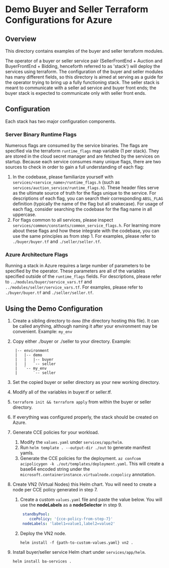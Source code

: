 # Demo Buyer and Seller Terraform Configurations for Azure

## Overview

This directory contains examples of the buyer and seller terraform modules.

The operator of a buyer or seller service pair (SellerFrontEnd + Auction and BuyerFrontEnd +
Bidding, henceforth referred to as 'stack') will deploy the services using terraform. The
configuration of the buyer and seller modules has many different fields, so this directory is aimed
at serving as a guide for the operator trying to bring up a fully functioning stack. The seller
stack is meant to communicate with a seller ad service and buyer front ends; the buyer stack is
expected to communicate only with seller front ends.

## Configuration

Each stack has two major configuration components.

### Server Binary Runtime Flags

Numerous flags are consumed by the service binaries. The flags are specified via the terraform
`runtime_flags` map variable (1 per stack). They are stored in the cloud secret manager and are
fetched by the services on startup. Because each service consumes many unique flags, there are two
sources to check in order to gain a full understanding of each flag:

1. In the codebase, please familiarize yourself with `services/<service_name>/runtime_flags.h` (such
   as `services/auction_service/runtime_flags.h`). These header files serve as the ultimate source
   of truth for the flags unique to the service. For descriptions of each flag, you can search their
   corresponding `ABSL_FLAG` definition (typically the name of the flag but all snakecase). For
   usage of each flag, consider searching the codebase for the flag name in all uppercase.
1. For flags common to all services, please inspect
   `services/common/constants/common_service_flags.h`. For learning more about these flags and how
   these integrate with the codebase, you can use the same principles as from step 1. For examples,
   please refer to `./buyer/buyer.tf` and `./seller/seller.tf`.

### Azure Architecture Flags

Running a stack in Azure requires a large number of parameters to be specified by the operator.
These parameters are all of the variables specified outside of the `runtime_flags` fields. For
descriptions, please refer to `../modules/buyer/service_vars.tf` and
`../modules/seller/service_vars.tf`. For examples, please refer to `./buyer/buyer.tf` and
`./seller/seller.tf`.

## Using the Demo Configuration

1.  Create a sibling directory to `demo` (the directory hosting this file). It can be called
    anything, although naming it after your environment may be convenient. Example: `my_env`
1.  Copy either ./buyer or ./seller to your directory. Example:

         |-- environment
         |   |-- demo
         |   |   |-- buyer
         |   |   `-- seller
         |   `-- my_env
         |       `-- seller

1.  Set the copied buyer or seller directory as your new working directory.
1.  Modify all of the variables in buyer.tf or seller.tf.
1.  `terraform init && terraform apply` from within the buyer or seller directory.
1.  If everything was configured properly, the stack should be created on Azure.
1. Generate CCE policies for your workload. 
   1. Modify the `values.yaml` under `services/app/helm`.
   2. Run `helm template . --output-dir ./out` to generate manifest yamls.
   1. Generate the CCE policies for the deployment. `az confcom acipolicygen -k ./out/templates/deployment.yaml`. This will create a base64 encoded string under the `microsoft.containerinstance.virtualnode.ccepolicy` annotation. 
1.  Create VN2 (Virtual Nodes) this Helm chart. You will need to create a node per CCE policy generated in step 7.
    1. Create a custom `values.yaml` file and paste the value below. You will use the **nodeLabels** as a **nodeSelector** in step 9.
        ```yaml
         standbyPool: 
            ccePolicy: '{cce-policy-from-step-7}'
         nodeLabels: 'label1=value1,label2=value2'
        ```
    2. Deploy the VN2 node.
        ```shell
        helm install -f {path-to-custom-values.yaml} vn2 .
        ```
1.  Install buyer/seller service Helm chart under `services/app/helm`. 
    ```shell
    helm install ba-services .
    ```
